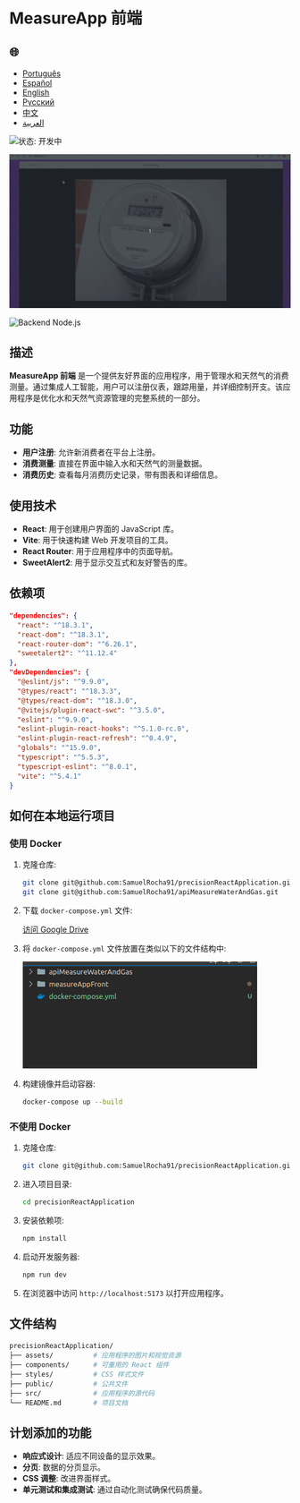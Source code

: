 # MeasureApp 前端

<h2>🌐</h2>
<ul>
  <li><a href="https://github.com/SamuelRocha91/precisionReactApplication/blob/main/README.md" target="_blank">Português</a></li>
  <li><a href="https://github.com/SamuelRocha91/precisionReactApplication/blob/main/README_es.md" target="_blank">Español</a></li>
  <li><a href="https://github.com/SamuelRocha91/precisionReactApplication/blob/main/README_en.md" target="_blank">English</a></li>
  <li><a href="https://github.com/SamuelRocha91/precisionReactApplication/blob/main/README_ru.md" target="_blank">Русский</a></li>
  <li><a href="https://github.com/SamuelRocha91/precisionReactApplication/blob/main/README_ch.md" target="_blank">中文</a></li>
  <li><a href="https://github.com/SamuelRocha91/precisionReactApplication/blob/main/README_ar.md" target="_blank">العربية</a></li>
</ul>

![状态: 开发中](https://img.shields.io/badge/status-%E5%BC%80%E5%8F%91%E4%B8%AD-yellow)

![应用操作演示](./gifs/apiMeasure.gif)

![Backend Node.js](git@github.com:SamuelRocha91/apiMeasureWaterAndGas.git)

## 描述

**MeasureApp 前端** 是一个提供友好界面的应用程序，用于管理水和天然气的消费测量。通过集成人工智能，用户可以注册仪表，跟踪用量，并详细控制开支。该应用程序是优化水和天然气资源管理的完整系统的一部分。

## 功能

- **用户注册**: 允许新消费者在平台上注册。
- **消费测量**: 直接在界面中输入水和天然气的测量数据。
- **消费历史**: 查看每月消费历史记录，带有图表和详细信息。

## 使用技术

- **React**: 用于创建用户界面的 JavaScript 库。
- **Vite**: 用于快速构建 Web 开发项目的工具。
- **React Router**: 用于应用程序中的页面导航。
- **SweetAlert2**: 用于显示交互式和友好警告的库。

## 依赖项

```json
"dependencies": {
  "react": "^18.3.1",
  "react-dom": "^18.3.1",
  "react-router-dom": "^6.26.1",
  "sweetalert2": "^11.12.4"
},
"devDependencies": {
  "@eslint/js": "^9.9.0",
  "@types/react": "^18.3.3",
  "@types/react-dom": "^18.3.0",
  "@vitejs/plugin-react-swc": "^3.5.0",
  "eslint": "^9.9.0",
  "eslint-plugin-react-hooks": "^5.1.0-rc.0",
  "eslint-plugin-react-refresh": "^0.4.9",
  "globals": "^15.9.0",
  "typescript": "^5.5.3",
  "typescript-eslint": "^8.0.1",
  "vite": "^5.4.1"
}
```

## 如何在本地运行项目

### 使用 Docker

1. 克隆仓库:

   ```bash
   git clone git@github.com:SamuelRocha91/precisionReactApplication.git
   git clone git@github.com:SamuelRocha91/apiMeasureWaterAndGas.git
   ```

2. 下载 `docker-compose.yml` 文件:

   [访问 Google Drive](https://drive.google.com/file/d/1p5MKW3YB5En05Jp5ETWxNbmHllinihiH/view?usp=sharing)

3. 将 `docker-compose.yml` 文件放置在类似以下的文件结构中:

   ![文件结构](./public/pastasDocker.png)

4. 构建镜像并启动容器:

   ```bash
   docker-compose up --build
   ```

### 不使用 Docker

1. 克隆仓库:

   ```bash
   git clone git@github.com:SamuelRocha91/precisionReactApplication.git
   ```

2. 进入项目目录:

   ```bash
   cd precisionReactApplication
   ```

3. 安装依赖项:

   ```bash
   npm install
   ```

4. 启动开发服务器:

   ```bash
   npm run dev
   ```

5. 在浏览器中访问 `http://localhost:5173` 以打开应用程序。

## 文件结构

```bash
precisionReactApplication/
├── assets/          # 应用程序的图片和视觉资源
├── components/      # 可重用的 React 组件
├── styles/          # CSS 样式文件
├── public/          # 公共文件
├── src/             # 应用程序的源代码
└── README.md        # 项目文档
```

## 计划添加的功能

- **响应式设计**: 适应不同设备的显示效果。
- **分页**: 数据的分页显示。
- **CSS 调整**: 改进界面样式。
- **单元测试和集成测试**: 通过自动化测试确保代码质量。
